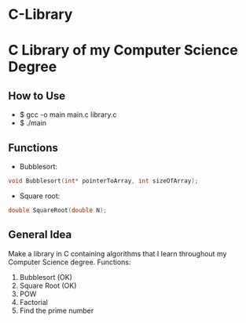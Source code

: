 # C-Library

# C Library of my Computer Science Degree

## How to Use
- $ gcc -o main main.c library.c
- $ ./main

## Functions
- Bubblesort:
```c
void Bubblesort(int* pointerToArray, int sizeOfArray);
```
- Square root:
```c
double SquareRoot(double N);
```

## General Idea
Make a library in C containing algorithms that I learn throughout my Computer Science degree.
Functions:
1. Bubblesort (OK)
2. Square Root (OK)
3. POW
4. Factorial
5. Find the prime number
